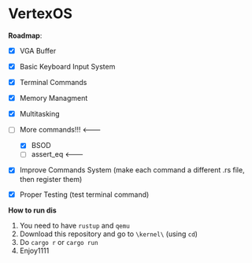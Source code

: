 # VertexOS
**Roadmap**:
- [x] VGA Buffer
- [x] Basic Keyboard Input System
- [x] Terminal Commands 
- [x] Memory Managment
- [x] Multitasking
- [ ] More commands!!! <---
    - [x] BSOD 
    - [ ] assert_eq <---
- [x] Improve Commands System (make each command a different .rs file, then register them)
- [x] Proper Testing (test terminal command)


**How to run dis**
1. You need to have `rustup` and `qemu`
2. Download this repository and go to `\kernel\` (using `cd`)
3. Do `cargo r` or `cargo run`
4. Enjoy1111